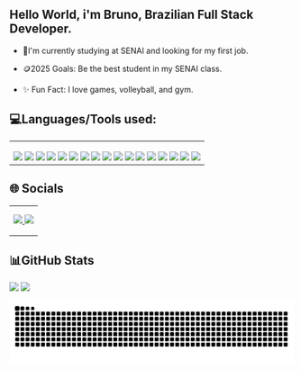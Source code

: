 ## Hello World, i'm Bruno, Brazilian Full Stack Developer.
* 🌱I'm  currently studying at SENAI and looking for my first job.


* 🪙2025 Goals: Be the best student in my SENAI class.


* ✨ Fun Fact: I love games, volleyball, and gym.


 ##  💻Languages/Tools used:
<table>
<tr>
<td>
 <img


<div style="display: inline_block
"> <br>
  <img src="https://img.shields.io/badge/JavaScript-yellow?style=for-the-badge&logo=JavaScript&logoColor=white">
  <img src="https://img.shields.io/badge/CSharp-green?style=for-the-badge&logo=sharp&logoColor=white">
  <img src="https://img.shields.io/badge/HTML-orange?style=for-the-badge&logo=html5&logoColor=white">
  <img src="https://img.shields.io/badge/CSS-blue?style=for-the-badge&logo=CSS&logoColor=white">
 <img src="https://img.shields.io/badge/Visual%20Studio%20Code-0078d7.svg?style=for-the-badge&logo=visual-studio-code&logoColor=white">
 <img src="https://img.shields.io/badge/Visual%20Studio-5C2D91.svg?style=for-the-badge&logo=visual-studio&logoColor=white">
  <img src="https://img.shields.io/badge/Figma-pink?style=for-the-badge&logo=figma&logoColor=white">
 <img src="https://img.shields.io/badge/adobe%20photoshop-%2331A8FF.svg?style=for-the-badge&logo=adobe%20photoshop&logoColor=white)">
 <img src="https://img.shields.io/badge/Canva-%2300C4CC.svg?style=for-the-badge&logo=Canva&logoColor=white">
 <img src="https://img.shields.io/badge/Trello-%23026AA7.svg?style=for-the-badge&logo=Trello&logoColor=white">
  <img src="https://img.shields.io/badge/Arduino-00878F?style=for-the-badge&logo=arduino&logoColor=white">
  <img src="https://img.shields.io/badge/Bootstrap-563D7C?style=for-the-badge&logo=bootstrap&logoColor=white">
  <img src="https://img.shields.io/badge/.NET-5C2D91?style=for-the-badge&logo=.net&logoColor=white">
  <img src="https://img.shields.io/badge/Microsoft_Azure-0089D6?style=for-the-badge&logo=microsoft-azure&logoColor=white">
 <img src="https://img.shields.io/badge/github-%23121011.svg?style=for-the-badge&logo=github&logoColor=white">
  <img src="https://img.shields.io/badge/MySQL-00000F?style=for-the-badge&logo=mysql&logoColor=white">
   <img src="https://img.shields.io/badge/Windows%2011-%230079d5.svg?style=for-the-badge&logo=Windows%2011&logoColor=white">

  </td>
</tr>

</table>

## 🌐 Socials

   <table>
  <tr>
    <td align="left">


  <a href="mailto:contato.bruno2007@gmail.com" target="-Blank"><img src="https://img.shields.io/badge/Gmail-D14836?style=for-the-badge&logo=gmail&logoColor=white"> </a>
   <a href="https://www.linkedin.com/in/bruno-alves-a757732b5" target="-Blank"> <img src="https://img.shields.io/badge/linkedin-%230077B5.svg?style=for-the-badge&logo=linkedin&logoColor=white"> </a>
 
  
  </td>
  </tr>
</table>


   ##  📊GitHub Stats

<div>
<img height="180em" src
="https://github-readme-stats.vercel.app/api?username=Brun0HM&show_icons=true&theme=tokyonight&title_color=4493f8&text_color=FFFFFF"
/>
<img height="180em" src="https://github-readme-stats.vercel.app/api/top-langs/?username=Brun0HM&layout=compact&theme=tokyonight&title_color=4493f8&text_color=FFFFFF&langs_count=16"/> 
</div>


![snake](https://github.com/Brun0HM/Brun0HM/blob/output/github-contribution-grid-snake-dark.svg)
